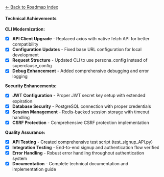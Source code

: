 [← Back to Roadmap Index](../roadmap.md)

#### Technical Achievements

**CLI Modernization:**
- [x] **API Client Upgrade** - Replaced axios with native fetch API for better compatibility
- [x] **Configuration Updates** - Fixed base URL configuration for local development
- [x] **Request Structure** - Updated CLI to use persona_config instead of superclause_config
- [x] **Debug Enhancement** - Added comprehensive debugging and error logging

**Security Enhancements:**
- [x] **JWT Configuration** - Proper JWT secret key setup with extended expiration
- [x] **Database Security** - PostgreSQL connection with proper credentials
- [x] **Session Management** - Redis-backed session storage with timeout handling
- [x] **CSRF Protection** - Comprehensive CSRF protection implementation

**Quality Assurance:**
- [x] **API Testing** - Created comprehensive test script (test_signup_API.py)
- [x] **Integration Testing** - End-to-end signup and authentication flow verified
- [x] **Error Handling** - Robust error handling throughout authentication system
- [x] **Documentation** - Complete technical documentation and implementation guide
